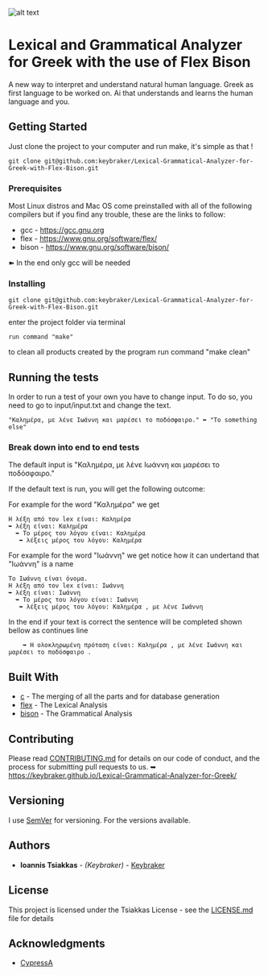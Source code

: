 ![alt text](https://github.com/keybraker/Lexical-Grammatical-Analyzer-for-Greek/blob/master/haive.jpg)

# Lexical and Grammatical Analyzer for Greek with the use of Flex Bison

A new way to interpret and understand natural human language.
Greek as first language to be worked on.
Ai that understands and learns the human language and you.

## Getting Started

Just clone the project to your computer and run make, it's simple as that !

```
git clone git@github.com:keybraker/Lexical-Grammatical-Analyzer-for-Greek-with-Flex-Bison.git
```

### Prerequisites

Most Linux distros and Mac OS come preinstalled with all of the following compilers
but if you find any trouble, these are the links to follow:

* gcc - https://gcc.gnu.org
* flex - https://www.gnu.org/software/flex/
* bison - https://www.gnu.org/software/bison/

➽ In the end only gcc will be needed

### Installing

```
git clone git@github.com:keybraker/Lexical-Grammatical-Analyzer-for-Greek-with-Flex-Bison.git
```
enter the project folder via terminal

```
run command "make"
```
to clean all products created by the program run command "make clean"

## Running the tests

In order to run a test of your own you have to change input.
To do so, you need to go to input/input.txt and change the text.

```
"Καλημέρα, με λένε Ιωάννη και μαρέσει το ποδόσφαιρο." ➥ "To something else"
```

### Break down into end to end tests

The default input is "Καλημέρα, με λένε Ιωάννη και μαρέσει το ποδόσφαιρο."

If the default text is run, you will get the following outcome:

For example for the word "Καλημέρα" we get
```
Η λέξη από τον lex είναι: Καλημέρα
➥ λέξη είναι: Καλημέρα
  ➥ Το μέρος του λόγου είναι: Καλημέρα
   ➥ λέξεις μέρος του λόγου: Καλημέρα
```
For example for the word "Ιωάννη" we get
notice how it can undertand that "Ιωάννη" is a name
```
Το Ιωάννη είναι όνομα.
Η λέξη από τον lex είναι: Ιωάννη
➥ λέξη είναι: Ιωάννη
  ➥ Το μέρος του λόγου είναι: Ιωάννη
   ➥ λέξεις μέρος του λόγου: Καλημέρα , με λένε Ιωάννη
```
In the end if your text is correct the sentence will be completed shown bellow as continues line
```
    ➥ Η ολοκληρωμένη πρόταση είναι: Καλημέρα , με λένε Ιωάννη και μαρέσει το ποδόσφαιρο .
```

## Built With

* [c](https://gcc.gnu.org/) - The merging of all the parts and for database generation
* [flex](https://www.gnu.org/software/flex/) - The Lexical Analysis
* [bison](https://www.gnu.org/software/bison/) - The Grammatical Analysis

## Contributing

Please read [CONTRIBUTING.md](https://github.com/keybraker/Lexical-Grammatical-Analyzer-for-Greek-with-Flex-Bison/blob/master/CONTRIBUTING.md) for details on our code of conduct, and the process for submitting pull requests to us.
➥ https://keybraker.github.io/Lexical-Grammatical-Analyzer-for-Greek/

## Versioning

I use [SemVer](http://semver.org/) for versioning. For the versions available. 

## Authors

* **Ioannis Tsiakkas** - *(Keybraker)* - [Keybraker](https://github.com/keybraker)

## License

This project is licensed under the Tsiakkas License - see the [LICENSE.md](LICENSE.md) file for details

## Acknowledgments

* [CypressA](https://github.com/CypressA/GreekLex-2)
